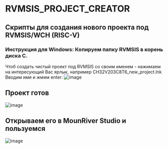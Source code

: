 # RVMSIS_PROJECT_CREATOR
## Скрипты для создания нового проекта под RVMSIS/WCH (RISC-V)
### Инструкция для Windows: Копируем папку RVMSIS в корень диска C.
Чтоб создать чистый проект под RVMSIS со своим именем - нажимаем на интересующий Вас ярлык, например CH32V203C8T6_new_project.lnk
Вводим имя и жмем enter:
![image](https://github.com/Solderingironspb/RVMSIS_PROJECT_CREATOR/assets/68805120/fd350c3c-8878-4de9-a7be-bbab7349ff6d)
## Проект готов
![image](https://github.com/Solderingironspb/RVMSIS_PROJECT_CREATOR/assets/68805120/17a87dec-9336-4afd-9f8d-225fbac68a92)

## Открываем его в MounRiver Studio и пользуемся
![image](https://github.com/Solderingironspb/RVMSIS_PROJECT_CREATOR/assets/68805120/5c6e1c9b-877d-4ed1-a9e5-611a1c17120b)



